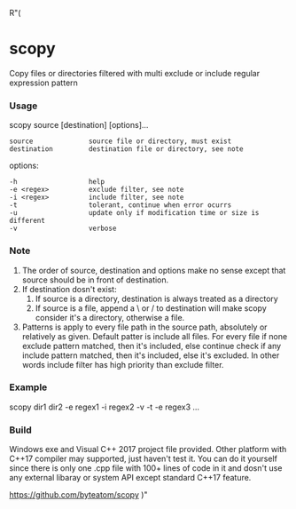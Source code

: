 R"(
# scopy
Copy files or directories filtered with multi exclude or include regular
expression pattern

### Usage
scopy source [destination] [options]...

    source              source file or directory, must exist
    destination         destination file or directory, see note

options:

    -h                  help
    -e <regex>          exclude filter, see note
    -i <regex>          include filter, see note
    -t                  tolerant, continue when error ocurrs
    -u                  update only if modification time or size is different
    -v                  verbose

### Note
1. The order of source, destination and options make no sense except that
source should be in front of destination.
2. If destination dosn't exist:
    1. If source is a directory, destination is always treated as a  directory
    2. If source is a file, append a \ or / to destination will make scopy
       consider it's a directory, otherwise a file.
3. Patterns is apply to every file path in the source path, absolutely or
relatively as given. Default patter is include all files. For every file if
none exclude pattern matched, then it's included, else continue check if any
include pattern matched, then it's included, else it's excluded. In other words
include filter has high priority than exclude filter.

### Example
scopy dir1 dir2 -e regex1 -i regex2 -v -t -e regex3 ...

### Build
Windows exe and Visual C++ 2017 project file provided.
Other platform with C++17 compiler may supported, just haven't test it. You can
do it yourself since there is only one .cpp file with 100+ lines of code in it
and dosn't use any external libaray or system API except standard C++17 feature.

https://github.com/byteatom/scopy
)"
